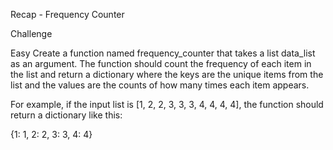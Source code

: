 Recap - Frequency Counter


Challenge

Easy
Create a function named frequency_counter that takes a list data_list as an argument. The function should count the frequency of each item in the list and return a dictionary where the keys are the unique items from the list and the values are the counts of how many times each item appears.

For example, if the input list is [1, 2, 2, 3, 3, 3, 4, 4, 4, 4], the function should return a dictionary like this:

{1: 1, 2: 2, 3: 3, 4: 4}
